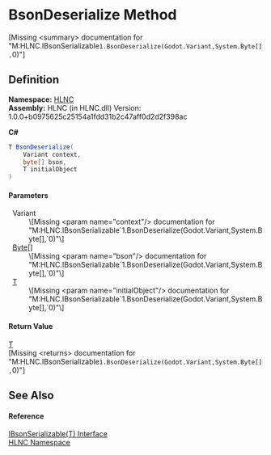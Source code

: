 # BsonDeserialize Method


\[Missing &lt;summary&gt; documentation for "M:HLNC.IBsonSerializable`1.BsonDeserialize(Godot.Variant,System.Byte[],`0)"\]



## Definition
**Namespace:** <a href="N_HLNC">HLNC</a>  
**Assembly:** HLNC (in HLNC.dll) Version: 1.0.0+b0975625c25154a1fdd31b2c47aff0d2d2f398ac

**C#**
``` C#
T BsonDeserialize(
	Variant context,
	byte[] bson,
	T initialObject
)
```



#### Parameters
<dl><dt>  Variant</dt><dd>\[Missing &lt;param name="context"/&gt; documentation for "M:HLNC.IBsonSerializable`1.BsonDeserialize(Godot.Variant,System.Byte[],`0)"\]</dd><dt>  <a href="https://learn.microsoft.com/dotnet/api/system.byte" target="_blank" rel="noopener noreferrer">Byte</a>[]</dt><dd>\[Missing &lt;param name="bson"/&gt; documentation for "M:HLNC.IBsonSerializable`1.BsonDeserialize(Godot.Variant,System.Byte[],`0)"\]</dd><dt>  <a href="T_HLNC_IBsonSerializable_1">T</a></dt><dd>\[Missing &lt;param name="initialObject"/&gt; documentation for "M:HLNC.IBsonSerializable`1.BsonDeserialize(Godot.Variant,System.Byte[],`0)"\]</dd></dl>

#### Return Value
<a href="T_HLNC_IBsonSerializable_1">T</a>  
\[Missing &lt;returns&gt; documentation for "M:HLNC.IBsonSerializable`1.BsonDeserialize(Godot.Variant,System.Byte[],`0)"\]

## See Also


#### Reference
<a href="T_HLNC_IBsonSerializable_1">IBsonSerializable(T) Interface</a>  
<a href="N_HLNC">HLNC Namespace</a>  
